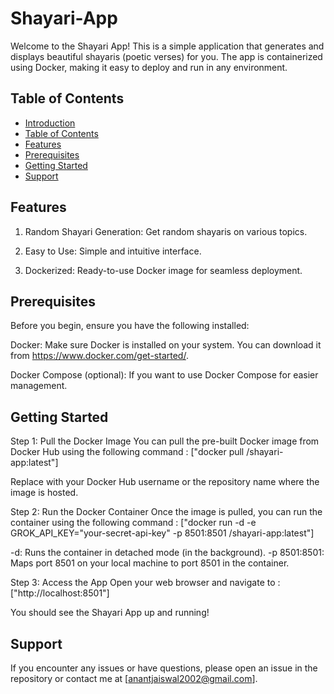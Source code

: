 # Shayari-App    

Welcome to the Shayari App! This is a simple application that generates and displays beautiful shayaris (poetic verses) for you. The app is containerized using Docker, making it easy to deploy and run in any environment.

## Table of Contents

- [Introduction](#Shayari-App)
- [Table of Contents](#table-of-contents)
- [Features](#Features)
- [Prerequisites](#prerequisites)
- [Getting Started](#getting-started)
- [Support](#Support)

## Features
1. Random Shayari Generation: Get random shayaris on various topics.

2. Easy to Use: Simple and intuitive interface.

3. Dockerized: Ready-to-use Docker image for seamless deployment.

## Prerequisites

Before you begin, ensure you have the following installed:

Docker: Make sure Docker is installed on your system. You can download it from https://www.docker.com/get-started/.

Docker Compose (optional): If you want to use Docker Compose for easier management.

## Getting Started

Step 1: Pull the Docker Image
You can pull the pre-built Docker image from Docker Hub using the following command :  ["docker pull <your-dockerhub-username>/shayari-app:latest"]

Replace <your-dockerhub-username> with your Docker Hub username or the repository name where the image is hosted.

Step 2: Run the Docker Container
Once the image is pulled, you can run the container using the following command :  ["docker run -d -e GROK_API_KEY="your-secret-api-key" -p 8501:8501 <your-dockerhub-username>/shayari-app:latest"]

 -d: Runs the container in detached mode (in the background).
 -p 8501:8501: Maps port 8501 on your local machine to port 8501 in the container.

Step 3: Access the App
Open your web browser and navigate to :  ["http://localhost:8501"]

You should see the Shayari App up and running!

## Support

If you encounter any issues or have questions, please open an issue in the repository or contact me at [anantjaiswal2002@gmail.com].
